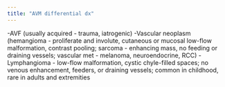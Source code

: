 ```yaml
---
title: "AVM differential dx"
---
```

-AVF (usually acquired - trauma, iatrogenic)
-Vascular neoplasm (hemangioma - proliferate and involute, cutaneous or mucosal low-flow malformation, contrast pooling; sarcoma - enhancing mass, no feeding or draining vessels; vascular met - melanoma, neuroendocrine, RCC)
-Lymphangioma - low-flow malformation, cystic chyle-filled spaces; no venous enhancement, feeders, or draining vessels; common in childhood, rare in adults and extremities

